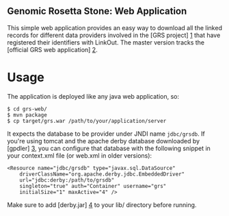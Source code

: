 Genomic Rosetta Stone: Web Application
--------------------------------------

This simple web application provides an easy way to download all the linked
records for different data providers involved in the [GRS project] [1] that
have registered their identifiers with LinkOut. The master version tracks the
[official GRS web application] [2].

Usage
=====
The application is deployed like any java web application, so:

    $ cd grs-web/
    $ mvn package
    $ cp target/grs.war /path/to/your/application/server

It expects the database to be provider under JNDI name `jdbc/grsdb`. If
you're using tomcat and the apache derby database downloaded by [gpdler] [3],
you can configure that database with the following snippet in your
context.xml file (or web.xml in older versions):

    <Resource name="jdbc/grsdb" type="javax.sql.DataSource"
        driverClassName="org.apache.derby.jdbc.EmbeddedDriver"
        url="jdbc:derby:/path/to/grsdb"
        singleton="true" auth="Container" username="grs"
        initialSize="1" maxActive="4" />

Make sure to add [derby.jar] [4] to your lib/ directory before running.

[1]:http://gensc.org/gc_wiki/index.php/Genomic_Rosetta_Stone
[2]:http://grs.straininfo.net
[3]:https://github.com/wdesmet/gpdler
[4]:http://db.apache.org/derby/derby_downloads.html
